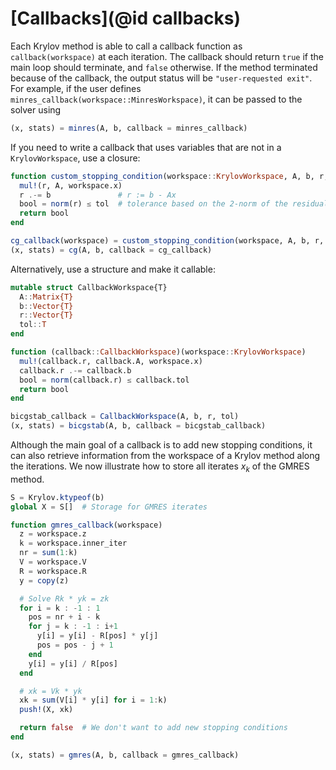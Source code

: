 # [Callbacks](@id callbacks)

Each Krylov method is able to call a callback function as `callback(workspace)` at each iteration.
The callback should return `true` if the main loop should terminate, and `false` otherwise.
If the method terminated because of the callback, the output status will be `"user-requested exit"`.
For example, if the user defines `minres_callback(workspace::MinresWorkspace)`, it can be passed to the solver using

```julia
(x, stats) = minres(A, b, callback = minres_callback)
```

If you need to write a callback that uses variables that are not in a `KrylovWorkspace`, use a closure:

```julia
function custom_stopping_condition(workspace::KrylovWorkspace, A, b, r, tol)
  mul!(r, A, workspace.x)
  r .-= b               # r := b - Ax
  bool = norm(r) ≤ tol  # tolerance based on the 2-norm of the residual
  return bool
end

cg_callback(workspace) = custom_stopping_condition(workspace, A, b, r, tol)
(x, stats) = cg(A, b, callback = cg_callback)
```

Alternatively, use a structure and make it callable:

```julia
mutable struct CallbackWorkspace{T}
  A::Matrix{T}
  b::Vector{T}
  r::Vector{T}
  tol::T
end

function (callback::CallbackWorkspace)(workspace::KrylovWorkspace)
  mul!(callback.r, callback.A, workspace.x)
  callback.r .-= callback.b
  bool = norm(callback.r) ≤ callback.tol
  return bool
end

bicgstab_callback = CallbackWorkspace(A, b, r, tol)
(x, stats) = bicgstab(A, b, callback = bicgstab_callback)
```

Although the main goal of a callback is to add new stopping conditions, it can also retrieve information from the workspace of a Krylov method along the iterations.
We now illustrate how to store all iterates $x_k$ of the GMRES method.

```julia
S = Krylov.ktypeof(b)
global X = S[]  # Storage for GMRES iterates

function gmres_callback(workspace)
  z = workspace.z
  k = workspace.inner_iter
  nr = sum(1:k)
  V = workspace.V
  R = workspace.R
  y = copy(z)

  # Solve Rk * yk = zk
  for i = k : -1 : 1
    pos = nr + i - k
    for j = k : -1 : i+1
      y[i] = y[i] - R[pos] * y[j]
      pos = pos - j + 1
    end
    y[i] = y[i] / R[pos]
  end

  # xk = Vk * yk
  xk = sum(V[i] * y[i] for i = 1:k)
  push!(X, xk)

  return false  # We don't want to add new stopping conditions
end

(x, stats) = gmres(A, b, callback = gmres_callback)
```
